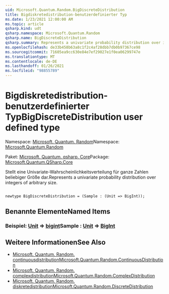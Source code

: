 ```yaml
---
uid: Microsoft.Quantum.Random.BigDiscreteDistribution
title: Bigdiskretedistribution-benutzerdefinierter Typ
ms.date: 1/23/2021 12:00:00 AM
ms.topic: article
qsharp.kind: udt
qsharp.namespace: Microsoft.Quantum.Random
qsharp.name: BigDiscreteDistribution
qsharp.summary: Represents a univariate probability distribution over integers of arbitrary size.
ms.openlocfilehash: de33b458b63a8c1f2c4af28dbb7db0b97367ce98
ms.sourcegitcommit: 71605ea9cc630e84e7ef29027e1f0ea06299747e
ms.translationtype: MT
ms.contentlocale: de-DE
ms.lasthandoff: 01/26/2021
ms.locfileid: "98855789"
---
```

# <a name="bigdiscretedistribution-user-defined-type"></a><span data-ttu-id="aa4d4-102">Bigdiskretedistribution-benutzerdefinierter Typ</span><span class="sxs-lookup"><span data-stu-id="aa4d4-102">BigDiscreteDistribution user defined type</span></span>

<span data-ttu-id="aa4d4-103">Namespace: [Microsoft. Quantum. Random](xref:Microsoft.Quantum.Random)</span><span class="sxs-lookup"><span data-stu-id="aa4d4-103">Namespace: [Microsoft.Quantum.Random](xref:Microsoft.Quantum.Random)</span></span>

<span data-ttu-id="aa4d4-104">Paket: [Microsoft. Quantum. qsharp. Core](https://nuget.org/packages/Microsoft.Quantum.QSharp.Core)</span><span class="sxs-lookup"><span data-stu-id="aa4d4-104">Package: [Microsoft.Quantum.QSharp.Core](https://nuget.org/packages/Microsoft.Quantum.QSharp.Core)</span></span>


<span data-ttu-id="aa4d4-105">Stellt eine Univariate-Wahrscheinlichkeitsverteilung für ganze Zahlen beliebiger Größe dar.</span><span class="sxs-lookup"><span data-stu-id="aa4d4-105">Represents a univariate probability distribution over integers of arbitrary size.</span></span>

```qsharp

newtype BigDiscreteDistribution = (Sample : (Unit => BigInt));
```



## <a name="named-items"></a><span data-ttu-id="aa4d4-106">Benannte Elemente</span><span class="sxs-lookup"><span data-stu-id="aa4d4-106">Named Items</span></span>

### <a name="sample--unit--bigint"></a><span data-ttu-id="aa4d4-107">Beispiel: [Unit](xref:microsoft.quantum.lang-ref.unit) => [bigint](xref:microsoft.quantum.lang-ref.bigint)</span><span class="sxs-lookup"><span data-stu-id="aa4d4-107">Sample : [Unit](xref:microsoft.quantum.lang-ref.unit) => [BigInt](xref:microsoft.quantum.lang-ref.bigint)</span></span> 



## <a name="see-also"></a><span data-ttu-id="aa4d4-108">Weitere Informationen</span><span class="sxs-lookup"><span data-stu-id="aa4d4-108">See Also</span></span>

- [<span data-ttu-id="aa4d4-109">Microsoft. Quantum. Random. continuousdistribution</span><span class="sxs-lookup"><span data-stu-id="aa4d4-109">Microsoft.Quantum.Random.ContinuousDistribution</span></span>](xref:Microsoft.Quantum.Random.ContinuousDistribution)
- [<span data-ttu-id="aa4d4-110">Microsoft. Quantum. Random. complexdistribution</span><span class="sxs-lookup"><span data-stu-id="aa4d4-110">Microsoft.Quantum.Random.ComplexDistribution</span></span>](xref:Microsoft.Quantum.Random.ComplexDistribution)
- [<span data-ttu-id="aa4d4-111">Microsoft. Quantum. Random. diskretedistribution</span><span class="sxs-lookup"><span data-stu-id="aa4d4-111">Microsoft.Quantum.Random.DiscreteDistribution</span></span>](xref:Microsoft.Quantum.Random.DiscreteDistribution)